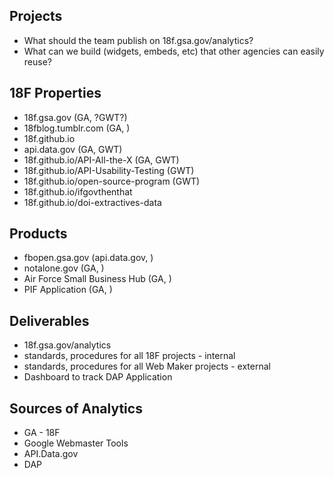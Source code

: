 
## Projects
* What should the team publish on 18f.gsa.gov/analytics?
* What can we build (widgets, embeds, etc) that other agencies can easily reuse?  


## 18F Properties
* 18f.gsa.gov (GA, ?GWT?)
* 18fblog.tumblr.com (GA, )
* 18f.github.io
* api.data.gov (GA, GWT)
* 18f.github.io/API-All-the-X (GA, GWT)
* 18f.github.io/API-Usability-Testing (GWT)
* 18f.github.io/open-source-program (GWT)
* 18f.github.io/ifgovthenthat
* 18f.github.io/doi-extractives-data

## Products
* fbopen.gsa.gov (api.data.gov, )
* notalone.gov (GA, )
* Air Force Small Business Hub (GA, )
* PIF Application (GA, )






## Deliverables
* 18f.gsa.gov/analytics 
* standards, procedures for all 18F projects - internal 
* standards, procedures for all Web Maker projects - external 
* Dashboard to track DAP Application 

## Sources of Analytics
* GA - 18F
* Google Webmaster Tools 
* API.Data.gov
* DAP
